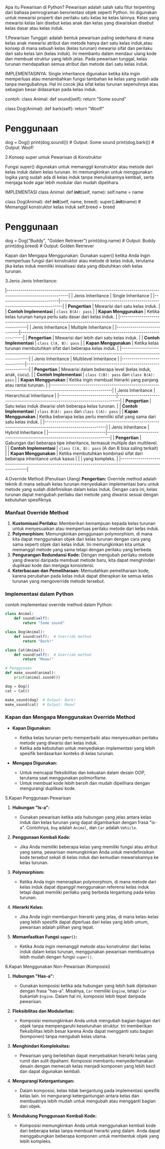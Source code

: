 Apa itu Pewarisan di Python?
Pewarisan adalah salah satu fitur terpenting dari bahasa pemrograman berorientasi objek seperti Python. Ini digunakan untuk mewarisi properti dan perilaku satu kelas ke kelas lainnya. Kelas yang mewarisi kelas lain disebut kelas anak dan kelas yang diwariskan disebut kelas dasar atau kelas induk.

1.Pewarisan Tunggal:
adalah bentuk pewarisan paling sederhana di mana kelas anak mewarisi atribut dan metode hanya dari satu kelas induk,atau konsep di mana sebuah kelas (kelas turunan) mewarisi sifat dan perilaku dari satu kelas lain (kelas induk). Ini membantu dalam mendaur ulang kode dan membuat struktur yang lebih jelas. Pada pewarisan tunggal, kelas turunan mendapatkan semua atribut dan metode dari satu kelas induk.

IMPLEMENTASINYA:
Single inheritance digunakan ketika kita ingin memperluas atau menambahkan fungsi tambahan ke kelas yang sudah ada tanpa mengubahnya. Hal ini cocok jika sifat kelas turunan sepenuhnya atau sebagian besar didasarkan pada kelas induk.

contoh:
class Animal:
    def sound(self):
        return "Some sound"

class Dog(Animal):
    def bark(self):
        return "Woof!"

# Penggunaan
dog = Dog()
print(dog.sound())  # Output: Some sound
print(dog.bark())   # Output: Woof!

2.Konsep super untuk Pewarisan di Konstruktor

Fungsi super() digunakan untuk memanggil konstruktor atau metode dari kelas induk dalam kelas turunan. Ini memungkinkan untuk menggunakan logika yang sudah ada di kelas induk tanpa menuliskannya kembali, serta menjaga kode agar lebih modular dan mudah dipelihara.

IMPLEMENTASI
class Animal:
    def __init__(self, name):
        self.name = name

class Dog(Animal):
    def __init__(self, name, breed):
        super().__init__(name)  # Memanggil konstruktor kelas induk
        self.breed = breed

# Penggunaan
dog = Dog("Buddy", "Golden Retriever")
print(dog.name)   # Output: Buddy
print(dog.breed)  # Output: Golden Retriever

Kapan dan Mengapa Menggunakan:
Gunakan super() ketika Anda ingin memperluas fungsi dari konstruktor atau metode di kelas induk, terutama jika kelas induk memiliki inisialisasi data yang dibutuhkan oleh kelas turunan.

3.Jenis Jenis Inheritance:

|-------------------------------------------------------------------------------------------------------------|
| Jenis Inheritance           | Single Inheritance                                                            |
|-----------------------------|-------------------------------------------------------------------------------|
| **Pengertian**              | Mewarisi dari satu kelas induk.                                               |
| **Contoh Implementasi**     | `class B(A): pass`                                                            |
| **Kapan Menggunakan**       | Ketika kelas turunan hanya perlu satu dasar dari kelas induk.                 |
|-------------------------------------------------------------------------------------------------------------|
| Jenis Inheritance           | Multiple Inheritance                                                          |
|-----------------------------|-------------------------------------------------------------------------------|
| **Pengertian**              | Mewarisi dari lebih dari satu kelas induk.                                    |
| **Contoh Implementasi**     | `class C(A, B): pass`                                                         |
| **Kapan Menggunakan**       | Ketika kelas turunan membutuhkan sifat dari beberapa kelas induk.             |
|-------------------------------------------------------------------------------------------------------------|
| Jenis Inheritance           | Multilevel Inheritance                                                        |
|-----------------------------|-------------------------------------------------------------------------------|
| **Pengertian**              | Mewarisi dalam beberapa level (kelas induk, anak, cucu).                      |
| **Contoh Implementasi**     | `class C(B): pass` dan `class B(A): pass`                                     |
| **Kapan Menggunakan**       | Ketika ingin membuat hierarki yang panjang atau rantai turunan.               |
|-------------------------------------------------------------------------------------------------------------|
| Jenis Inheritance           | Hierarchical Inheritance                                                      |
|-----------------------------|-------------------------------------------------------------------------------|
| **Pengertian**              | Satu kelas induk diwarisi oleh beberapa kelas turunan.                        |
| **Contoh Implementasi**     | `class B(A): pass` dan `class C(A): pass`                                     |
| **Kapan Menggunakan**       | Ketika beberapa kelas perlu memiliki sifat yang sama dari satu kelas induk.   |
|-------------------------------------------------------------------------------------------------------------|
| Jenis Inheritance           | Hybrid Inheritance                                                            |
|-----------------------------|-------------------------------------------------------------------------------|
| **Pengertian**              | Gabungan dari beberapa tipe inheritance, termasuk multiple dan multilevel.    |
| **Contoh Implementasi**     | `class C(A, B): pass` (A dan B bisa saling terkait)                           |
| **Kapan Menggunakan**       | Ketika membutuhkan kombinasi sifat dari beberapa inheritance untuk kasus      |
|                             | yang  kompleks.                                                               |
|-------------------------------------------------------------------------------------------------------------|

4.Override Method (Penulisan Ulang)
**Pengertian:**
Override method adalah teknik di mana sebuah kelas turunan menyediakan implementasi baru untuk metode yang sudah didefinisikan dalam kelas induk. Dengan cara ini, kelas turunan dapat mengubah perilaku dari metode yang diwarisi sesuai dengan kebutuhan spesifiknya.

### Manfaat Override Method
1. **Kustomisasi Perilaku:** Memberikan kemampuan kepada kelas turunan untuk menyesuaikan atau memperluas perilaku metode dari kelas induk.
2. **Polymorphism:** Memungkinkan penggunaan polymorphism, di mana kita dapat menggunakan objek dari kelas turunan dengan cara yang sama seperti objek dari kelas induk. Ini memungkinkan kita untuk memanggil metode yang sama tetapi dengan perilaku yang berbeda.
3. **Pengurangan Redundansi Kode:** Dengan mengubah perilaku metode yang diwarisi daripada membuat metode baru, kita dapat menghindari duplikasi kode dan menjaga konsistensi.
4. **Keterbacaan dan Pemeliharaan:** Memudahkan pemeliharaan kode, karena perubahan pada kelas induk dapat diterapkan ke semua kelas turunan yang mengoverride metode tersebut.

### Implementasi dalam Python
contoh implementasi override method dalam Python:

```python
class Animal:
    def sound(self):
        return "Some sound"

class Dog(Animal):
    def sound(self):  # Override method
        return "Bark!"

class Cat(Animal):
    def sound(self):  # Override method
        return "Meow!"

# Penggunaan
def make_sound(animal):
    print(animal.sound())

dog = Dog()
cat = Cat()

make_sound(dog)  # Output: Bark!
make_sound(cat)  # Output: Meow!
```

### Kapan dan Mengapa Menggunakan Override Method
- **Kapan Digunakan:**
  - Ketika kelas turunan perlu memperbaiki atau menyesuaikan perilaku metode yang diwarisi dari kelas induk.
  - Ketika ada kebutuhan untuk menyediakan implementasi yang lebih spesifik berdasarkan konteks di kelas turunan.

- **Mengapa Digunakan:**
  - Untuk mencapai fleksibilitas dan kekuatan dalam desain OOP, terutama saat menggunakan polimorfisme.
  - Untuk membuat kode lebih bersih dan mudah dipelihara dengan mengurangi duplikasi kode.

5.Kapan Penggunaan Pewarisan

1. **Hubungan "Is-a":**
   - Gunakan pewarisan ketika ada hubungan yang jelas antara kelas induk dan kelas turunan yang dapat digambarkan dengan frasa "is-a". Contohnya, `Dog` adalah `Animal`, dan `Car` adalah `Vehicle`.
  
2. **Penggunaan Kembali Kode:**
   - Jika Anda memiliki beberapa kelas yang memiliki fungsi atau atribut yang sama, pewarisan memungkinkan Anda untuk mendefinisikan kode tersebut sekali di kelas induk dan kemudian mewariskannya ke kelas turunan.

3. **Polymorphism:**
   - Ketika Anda ingin menerapkan polymorphism, di mana metode dari kelas induk dapat dipanggil menggunakan referensi kelas induk tetapi dapat memiliki perilaku yang berbeda tergantung pada kelas turunan.

4. **Hierarki Kelas:**
   - Jika Anda ingin membangun hierarki yang jelas, di mana kelas-kelas yang lebih spesifik dapat diperluas dari kelas yang lebih umum, pewarisan adalah pilihan yang tepat.

5. **Memanfaatkan Fungsi `super()`:**
   - Ketika Anda ingin memanggil metode atau konstruktor dari kelas induk dalam kelas turunan, menggunakan pewarisan membuatnya lebih mudah dengan fungsi `super()`.

6.Kapan Menggunakan Non-Pewarisan (Komposisi)

1. **Hubungan "Has-a":**
   - Gunakan komposisi ketika ada hubungan yang lebih baik dijelaskan dengan frasa "has-a". Misalnya, `Car` memiliki `Engine`, tetapi `Car` bukanlah `Engine`. Dalam hal ini, komposisi lebih tepat daripada pewarisan.

2. **Fleksibilitas dan Modularitas:**
   - Komposisi memungkinkan Anda untuk mengubah bagian-bagian dari objek tanpa mempengaruhi keseluruhan struktur. Ini memberikan fleksibilitas lebih besar karena Anda dapat mengganti satu bagian (komponen) tanpa mengubah kelas utama.

3. **Menghindari Kompleksitas:**
   - Pewarisan yang berlebihan dapat menyebabkan hierarki kelas yang rumit dan sulit dipahami. Komposisi membantu menyederhanakan desain dengan memecah kelas menjadi komponen yang lebih kecil dan dapat digunakan kembali.

4. **Mengurangi Ketergantungan:**
   - Dalam komposisi, kelas tidak bergantung pada implementasi spesifik kelas lain. Ini mengurangi ketergantungan antara kelas dan membuatnya lebih mudah untuk mengubah atau mengganti bagian dari objek.

5. **Mendukung Penggunaan Kembali Kode:**
   - Komposisi memungkinkan Anda untuk menggunakan kembali kode dari beberapa kelas tanpa membuat hierarki yang dalam. Anda dapat menggabungkan beberapa komponen untuk membentuk objek yang lebih kompleks.


